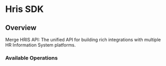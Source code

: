 # Hris SDK

## Overview

Merge HRIS API: The unified API for building rich integrations with multiple HR Information System platforms.

### Available Operations

